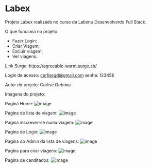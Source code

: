 # Labex
Projeto Labex realizado no curso da Labenu Desenvolverdo Full Stack.

O que funciona no projeto:
- Fazer Login;
- Criar Viagem;
- Excluir viagem;
- Ver viagens.

Link Surge:
https://agreeable-worm.surge.sh/

Login de acesso:
carlisegd@gmail.com
senha: 123456

Autor do projeto: Carlise Debona

Imagens do projeto:

Pagina Home:
![image](https://user-images.githubusercontent.com/92445126/160173855-48b9340a-af4b-494b-ab82-828618177f88.png)

Pagina de lista de viagem:
![image](https://user-images.githubusercontent.com/92445126/160173960-60b324e5-24a6-40ad-850e-0915a947f0f2.png)

Pagina inscrever-se numa viagem:
![image](https://user-images.githubusercontent.com/92445126/160174118-f35d0055-5bd5-46e4-a569-10567b4fd6c7.png)

Pagina de Login:
![image](https://user-images.githubusercontent.com/92445126/160174234-555f853c-3e17-4853-a74c-d9be79cec8d6.png)

Pagina do Admin da lista de viagens:
![image](https://user-images.githubusercontent.com/92445126/160173714-b1d17aa1-201a-45b2-a3a5-7f92f8c09eb1.png)

Pagina para criar viagens:
![image](https://user-images.githubusercontent.com/92445126/160174354-5063cf9c-ee94-4865-8170-87eda9d8f359.png)

Pagina de canditados:
![image](https://user-images.githubusercontent.com/92445126/160174459-5b1d0ca8-2f58-4001-86c6-939f3309b062.png)
